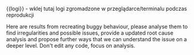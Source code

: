{{logi}} - wklej tutaj logi zgromadzone w przeglądarce/terminalu podczas reprodukcji

Here are results from recreating buggy behaviour, please analyse them to find irregularities and possible issues, provide a updated root cause analysis and propose further ways that we can understand the issue on a deeper level. Don't edit any code, focus on analysis.
